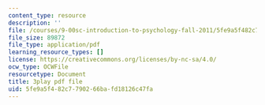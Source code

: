 ```yaml
---
content_type: resource
description: ''
file: /courses/9-00sc-introduction-to-psychology-fall-2011/5fe9a5f482c7790266bafd18126c47fa_SBrCPDC21f4.pdf
file_size: 89872
file_type: application/pdf
learning_resource_types: []
license: https://creativecommons.org/licenses/by-nc-sa/4.0/
ocw_type: OCWFile
resourcetype: Document
title: 3play pdf file
uid: 5fe9a5f4-82c7-7902-66ba-fd18126c47fa
---
```

